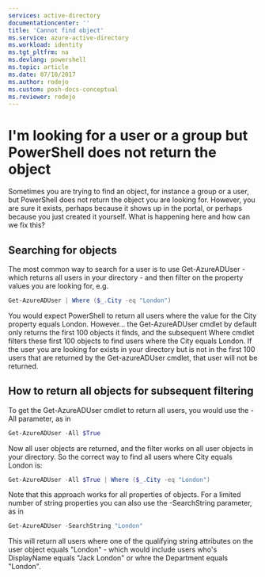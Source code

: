 ```yaml
---
services: active-directory
documentationcenter: ''
title: 'Cannot find object'
ms.service: azure-active-directory
ms.workload: identity
ms.tgt_pltfrm: na
ms.devlang: powershell
ms.topic: article
ms.date: 07/10/2017
ms.author: rodejo
ms.custom: posh-docs-conceptual
ms.reviewer: rodejo
---
```

# I'm looking for a user or a group but PowerShell does not return the object
Sometimes you are trying to find an object, for instance a group or a user, but PowerShell does not return the object you are looking for. However, you are sure it exists, perhaps because it shows up in the portal, or perhaps because you just created it yourself. 
What is happening here and how can we fix this?

## Searching for objects
The most common way to search for a user is to use Get-AzureADUser - which returns all users in your directory - and then filter on the property values you are looking for, e.g.

```powershell
Get-AzureADUser | Where ($_.City -eq "London")
```

You would expect PowerShell to return all users where the value for the City property equals London. However... the Get-AzureADUser cmdlet by default only returns the first 100 objects it finds, and the subsequent Where cmdlet filters these first 100 objects to find users where the City equals London. If the user you are looking for exists in your directory but is not in the first 100 users that are returned by the Get-azureADUser cmdlet, that user will not be returned.

## How to return all objects for subsequent filtering
To get the Get-AzureADUser cmdlet to return all users, you would use the -All parameter, as in

```powershell
Get-AzureADUser -All $True
```

Now all user objects are returned, and the filter works on all user objects in your directory. So the correct way to find all users where City equals London is:

```powershell
Get-AzureADUser -All $True | Where ($_.City -eq "London")
```

Note that this approach works for all properties of objects. For a limited number of string properties you can also use the -SearchString parameter, as in

```powershell
Get-AzureADUser -SearchString "London"
```
This will return all users where one of the qualifying string attributes on the user object equals "London" - which would include users who's DisplayName equals "Jack London" or whre the Department equals "London".
